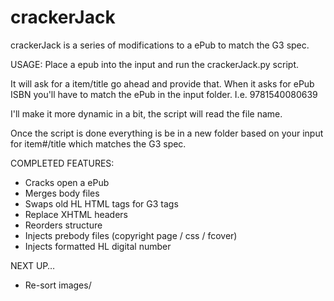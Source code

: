 # crackerJack

crackerJack is a series of modifications to a ePub to match the G3 spec.

USAGE:
Place a epub into the input and run the crackerJack.py script.

It will ask for a item/title go ahead and provide that.
When it asks for ePub ISBN you'll have to match the ePub in the input folder. I.e. 9781540080639

I'll make it more dynamic in a bit, the script will read the file name.

Once the script is done everything is be in a new folder based on your input for item#/title which matches the G3 spec.


COMPLETED FEATURES:
- Cracks open a ePub
- Merges body files
- Swaps old HL HTML tags for G3 tags
- Replace XHTML headers
- Reorders structure
- Injects prebody files (copyright page / css / fcover)
- Injects formatted HL digital number

NEXT UP…
- Re-sort images/
